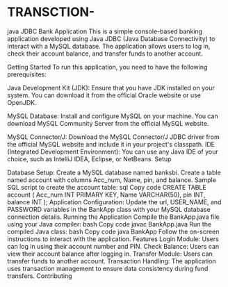 # TRANSCTION- 
java JDBC Bank Application
This is a simple console-based banking application developed using Java JDBC (Java Database Connectivity) to interact with a MySQL database. 
The application allows users to log in, check their account balance, and transfer funds to another account.

Getting Started
To run this application, you need to have the following prerequisites:

Java Development Kit (JDK): Ensure that you have JDK installed on your system.
You can download it from the official Oracle website or use OpenJDK.

MySQL Database: Install and configure MySQL on your machine.
You can download MySQL Community Server from the official MySQL website.

MySQL Connector/J: Download the MySQL Connector/J JDBC driver from the official MySQL website and include it in your project's classpath.
IDE (Integrated Development Environment): You can use any Java IDE of your choice, such as IntelliJ IDEA, Eclipse, or NetBeans.
Setup

Database Setup:
Create a MySQL database named banksbi.
Create a table named account with columns Acc_num, Name, pin, and balance.
Sample SQL script to create the account table:
sql
Copy code
CREATE TABLE account (
    Acc_num INT PRIMARY KEY,
    Name VARCHAR(50),
    pin INT,
    balance INT
);
Application Configuration:
Update the url, USER_NAME, and PASSWORD variables in the BankApp class with your MySQL database connection details.
Running the Application
Compile the BankApp.java file using your Java compiler:
bash
Copy code
javac BankApp.java
Run the compiled Java class:
bash
Copy code
java BankApp
Follow the on-screen instructions to interact with the application.
Features
Login Module: Users can log in using their account number and PIN.
Check Balance: Users can view their account balance after logging in.
Transfer Module: Users can transfer funds to another account.
Transaction Handling: The application uses transaction management to ensure data consistency during fund transfers.
Contributing


